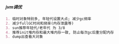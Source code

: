 


##### jvm调优
```markdown
1. 临时对象特别多, 年轻代设置大点; 减少gc频率
2. 减少fullGC时间和频率(内存泄露等)
3. sun推荐年轻代/老年代 为 3/8
4. 推荐init堆内存和最大堆内存一致, 防止每次gc后重分配内存
5. dump出查看大对象
```